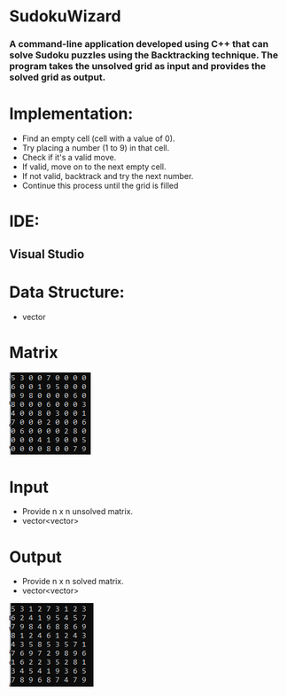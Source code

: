 # SudokuWizard
### A command-line application developed using C++ that can solve Sudoku puzzles using the Backtracking technique. The program takes the unsolved grid as input and provides the solved grid as output.

# Implementation:
- Find an empty cell (cell with a value of 0).
- Try placing a number (1 to 9) in that cell.
- Check if it's a valid move.
- If valid, move on to the next empty cell.
- If not valid, backtrack and try the next number.
- Continue this process until the grid is filled

# IDE:
## Visual Studio

# Data Structure:
- vector

# Matrix
![unsolved](https://github.com/AmreenKhan1003/SudokuWizard/blob/main/unsolved.PNG)

# Input
- Provide n x n unsolved matrix.
- vector<vector<int>>

# Output
- Provide n x n solved matrix.
- vector<vector<int>>

![unsolved](https://github.com/AmreenKhan1003/SudokuWizard/blob/main/solved.PNG)

